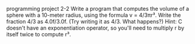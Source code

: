 programming project 2-2 
Write a program that computes the volume of a sphere with a 10-meter radius, using the formula v = 4/3πr³. Write the fraction 4/3 as 4.0f/3.0f. (Try writing it as 4/3. What happens?) Hint: C doesn't have an exponentiation operator, so you'll need to multiply r by itself twice to compute r³.
